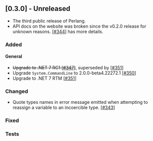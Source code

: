 ## [0.3.0] - Unreleased
- The third public release of Perlang.
- API docs on the website was broken since the v0.2.0 release for unknown reasons. [[#344][344]] has more details.

### Added
#### General
- ~~Upgrade to .NET 7 RC1 [[#347][347]]~~, superseded by [[#351][351]]
- Upgrade `System.CommandLine` to 2.0.0-beta4.22272.1 [[#350][350]]
- Upgrade to .NET 7 RTM [[#351][351]]

### Changed
* Quote types names in error message emitted when attempting to reassign a variable to an incoercible type. [[#343][343]]

### Fixed

### Tests

[343]: https://github.com/perlang-org/perlang/pull/343
[344]: https://github.com/perlang-org/perlang/pull/344
[347]: https://github.com/perlang-org/perlang/pull/347
[350]: https://github.com/perlang-org/perlang/pull/350
[351]: https://github.com/perlang-org/perlang/pull/351
